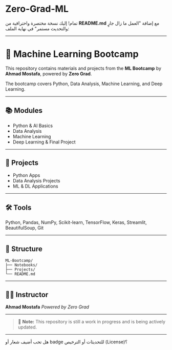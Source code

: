 # Zero-Grad-ML
تمام! إليك نسخة مختصرة واحترافية من **README.md** مع إضافة "العمل ما زال جارٍ والتحديث مستمر" في نهاية الملف:

---

# 🧠 Machine Learning Bootcamp

This repository contains materials and projects from the **ML Bootcamp** by **Ahmad Mostafa**, powered by **Zero Grad**.

The bootcamp covers Python, Data Analysis, Machine Learning, and Deep Learning.

---

## 📚 Modules

* Python & AI Basics
* Data Analysis
* Machine Learning
* Deep Learning & Final Project

---

## 💼 Projects

* Python Apps
* Data Analysis Projects
* ML & DL Applications

---

## 🛠 Tools

Python, Pandas, NumPy, Scikit-learn, TensorFlow, Keras, Streamlit, BeautifulSoup, Git

---

## 📁 Structure

```
ML-Bootcamp/
├── Notebooks/
├── Projects/
└── README.md
```

---

## 👨‍🏫 Instructor

**Ahmad Mostafa**
*Powered by Zero Grad*

---

> 🔧 **Note:** This repository is still a work in progress and is being actively updated.

---

هل تحب أضيف شعار أو badge للتحديثات أو الترخيص (License)؟
